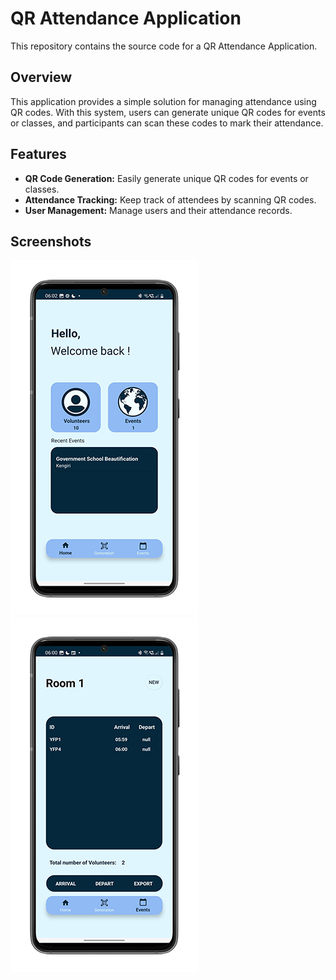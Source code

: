# QR Attendance Application

This repository contains the source code for a QR Attendance Application.

## Overview

This application provides a simple solution for managing attendance using QR codes. With this system, users can generate unique QR codes for events or classes, and participants can scan these codes to mark their attendance.

## Features

- **QR Code Generation:** Easily generate unique QR codes for events or classes.
- **Attendance Tracking:** Keep track of attendees by scanning QR codes.
- **User Management:** Manage users and their attendance records.

## Screenshots

![Screenshot 1](/Screenshots/1-portrait.png)
![Screenshot 1](/Screenshots/2-portrait.png)

